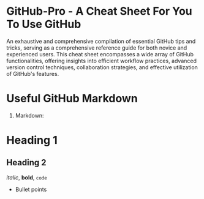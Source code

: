# GitHub-Pro - A Cheat Sheet For You To Use GitHub

An exhaustive and comprehensive compilation of essential GitHub tips and tricks, serving as a comprehensive reference guide for both novice and experienced users. This cheat sheet encompasses a wide array of GitHub functionalities, offering insights into efficient workflow practices, advanced version control techniques, collaboration strategies, and effective utilization of GitHub's features.

# Useful GitHub Markdown

1. Markdown:
# Heading 1
## Heading 2
*italic*, **bold**, `code`
- Bullet points
